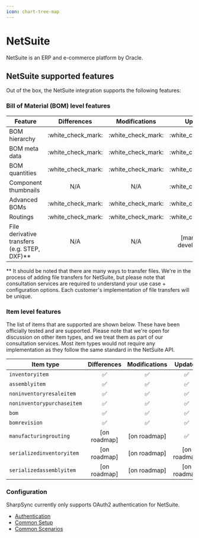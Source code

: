 ```yaml
---
icon: chart-tree-map
---
```


# NetSuite

NetSuite is an ERP and e-commerce platform by Oracle.&#x20;

## NetSuite supported features

Out of the box, the NetSuite integration supports the following features:

### Bill of Material (BOM) level features

| Feature                                        |      Differences     |     Modifications    |          Updates          |
| ---------------------------------------------- | :------------------: | :------------------: | :-----------------------: |
| BOM hierarchy                                  | :white\_check\_mark: | :white\_check\_mark: |    :white\_check\_mark:   |
| BOM meta data                                  | :white\_check\_mark: | :white\_check\_mark: |    :white\_check\_mark:   |
| BOM quantities                                 | :white\_check\_mark: | :white\_check\_mark: |    :white\_check\_mark:   |
| Component thumbnails                           |          N/A         |          N/A         |    :white\_check\_mark:   |
| Advanced BOMs                                  | :white\_check\_mark: | :white\_check\_mark: |    :white\_check\_mark:   |
| Routings                                       | :white\_check\_mark: | :white\_check\_mark: |    :white\_check\_mark:   |
| File derivative transfers (e.g. STEP, DXF)\*\* |          N/A         |          N/A         | \[marked for development] |

\*\* It should be noted that there are many ways to transfer files. We're in the process of adding file transfers for NetSuite, but please note that consultation services are required to understand your use case + configuration options. Each customer's implementation of file transfers will be unique.

### Item level features

The list of items that are supported are shown below. These have been officially tested and are supported. Please note that we're open for discussion on other item types, and we treat them as part of our consultation services. Most item types would not require any implementation as they follow the same standard in the NetSuite API.

<table><thead><tr><th width="293">Item type</th><th width="143" align="center">Differences</th><th width="147" align="center">Modifications</th><th align="center">Updates</th></tr></thead><tbody><tr><td><code>inventoryitem</code></td><td align="center"><span data-gb-custom-inline data-tag="emoji" data-code="2705">✅</span></td><td align="center"><span data-gb-custom-inline data-tag="emoji" data-code="2705">✅</span></td><td align="center"><span data-gb-custom-inline data-tag="emoji" data-code="2705">✅</span></td></tr><tr><td><code>assemblyitem</code></td><td align="center"><span data-gb-custom-inline data-tag="emoji" data-code="2705">✅</span></td><td align="center"><span data-gb-custom-inline data-tag="emoji" data-code="2705">✅</span></td><td align="center"><span data-gb-custom-inline data-tag="emoji" data-code="2705">✅</span></td></tr><tr><td><code>noninventoryresaleitem</code></td><td align="center"><span data-gb-custom-inline data-tag="emoji" data-code="2705">✅</span></td><td align="center"><span data-gb-custom-inline data-tag="emoji" data-code="2705">✅</span></td><td align="center"><span data-gb-custom-inline data-tag="emoji" data-code="2705">✅</span></td></tr><tr><td><code>noninventorypurchaseitem</code></td><td align="center"><span data-gb-custom-inline data-tag="emoji" data-code="2705">✅</span></td><td align="center"><span data-gb-custom-inline data-tag="emoji" data-code="2705">✅</span></td><td align="center"><span data-gb-custom-inline data-tag="emoji" data-code="2705">✅</span></td></tr><tr><td><code>bom</code></td><td align="center"><span data-gb-custom-inline data-tag="emoji" data-code="2705">✅</span></td><td align="center"><span data-gb-custom-inline data-tag="emoji" data-code="2705">✅</span></td><td align="center"><span data-gb-custom-inline data-tag="emoji" data-code="2705">✅</span></td></tr><tr><td><code>bomrevision</code></td><td align="center"><span data-gb-custom-inline data-tag="emoji" data-code="2705">✅</span></td><td align="center"><span data-gb-custom-inline data-tag="emoji" data-code="2705">✅</span></td><td align="center"><span data-gb-custom-inline data-tag="emoji" data-code="2705">✅</span></td></tr><tr><td><code>manufacturingrouting</code></td><td align="center">[on roadmap]</td><td align="center">[on roadmap]</td><td align="center"><span data-gb-custom-inline data-tag="emoji" data-code="2705">✅</span></td></tr><tr><td><code>serializedinventoryitem</code></td><td align="center">[on roadmap]</td><td align="center">[on roadmap]</td><td align="center">[on roadmap]</td></tr><tr><td><code>serializedassemblyitem</code></td><td align="center">[on roadmap]</td><td align="center">[on roadmap]</td><td align="center">[on roadmap]</td></tr></tbody></table>

### Configuration

SharpSync currently only supports OAuth2 authentication for NetSuite.

* [Authentication](authentication-+-configuration.md)
* [Common Setup](common-setup/)
* [Common Scenarios](common-setup/configure-new-assemblies-as-isphantom.md)
